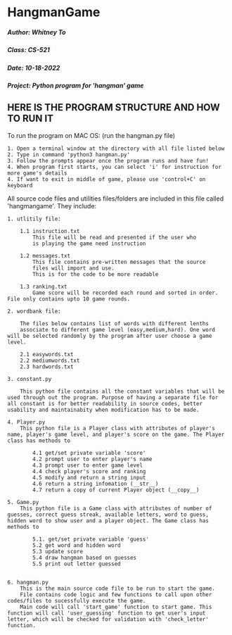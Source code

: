 # HangmanGame
##### Author: Whitney To
##### Class: CS-521
##### Date: 10-18-2022
##### Project: Python program for 'hangman' game

## HERE IS THE PROGRAM STRUCTURE AND HOW TO RUN IT

To run the program on MAC OS: (run the hangman.py file)

    1. Open a terminal window at the directory with all file listed below
    2. Type in command 'python3 hangman.py'
    3. Follow the prompts appear once the program runs and have fun!
    4. When program first starts, you can select 'i' for instruction for more game's details
    4. If want to exit in middle of game, please use 'control+C' on keyboard

All source code files and utilities files/folders are included in
    this file called 'hangmangame'. They include:
    
    1. utlitily file:

        1.1 instruction.txt
            This file will be read and presented if the user who
            is playing the game need instruction

        1.2 messages.txt
            This file contains pre-written messages that the source
            files will import and use. 
            This is for the code to be more readable

        1.3 ranking.txt
            Game score will be recorded each round and sorted in order. File only contains upto 10 game rounds.
    
    2. wordbank file:

        The files below contains list of words with different lenths
        associate to different game level (easy,medium,hard). One word will be selected randomly by the program after user choose a game level.
        
        2.1 easywords.txt
        2.2 mediumwords.txt
        2.3 hardwords.txt
    
    3. constant.py
        
        This python file contains all the constant variables that will be used through out the program. Purpose of having a separate file for all constant is for better readability in source codes, better usability and maintainabity when modification has to be made.

    4. Player.py
        This python file is a Player class with attributes of player's name, player's game level, and player's score on the game. The Player class has methods to
            
            4.1 get/set private variable 'score'
            4.2 prompt user to enter player's name
            4.3 prompt user to enter game level 
            4.4 check player's score and ranking 
            4.5 modify and return a string input
            4.6 return a string infomation (__str__)
            4.7 return a copy of current Player object (__copy__)

    5. Game.py
        This python file is a Game class with attributes of number of guesses, correct guess streak, available letters, word to guess, hidden word to show user and a player object. The Game class has methods to
            
            5.1. get/set private variable 'guess'
            5.2 get word and hidden word
            5.3 update score
            5.4 draw hangman based on guesses
            5.5 print out letter guessed


    6. hangman.py
        This is the main source code file to be run to start the game.
        File contains code logic and few functions to call upon other codes/files to sucessfully execute the game.
        Main code will call 'start_game' function to start game. This function will call 'user_guessing' function to get user's input letter, which will be checked for validation with 'check_letter' function.